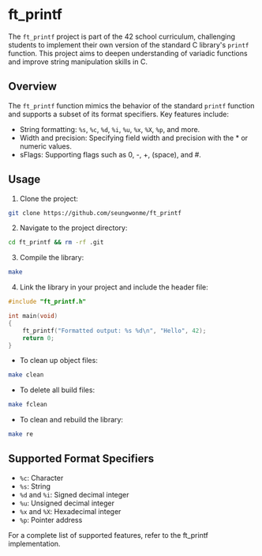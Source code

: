 # ft_printf

The `ft_printf` project is part of the 42 school curriculum, challenging students to implement their own version of the standard C library's `printf` function. This project aims to deepen understanding of variadic functions and improve string manipulation skills in C.

## Overview
The `ft_printf` function mimics the behavior of the standard `printf` function and supports a subset of its format specifiers. Key features include:

- String formatting: `%s`, `%c`, `%d`, `%i`, `%u`, `%x`, `%X`, `%p`, and more.
- Width and precision: Specifying field width and precision with the * or numeric values.
- sFlags: Supporting flags such as 0, -, +, (space), and #.

## Usage
1. Clone the project:
```bash
git clone https://github.com/seungwonme/ft_printf
```

2. Navigate to the project directory:
```bash
cd ft_printf && rm -rf .git
```

3. Compile the library:
```bash
make
```

4. Link the library in your project and include the header file:
```c
#include "ft_printf.h"

int main(void)
{
    ft_printf("Formatted output: %s %d\n", "Hello", 42);
    return 0;
}
```

- To clean up object files:
```bash
make clean
```

- To delete all build files:
```bash
make fclean
```

- To clean and rebuild the library:
```bash
make re
```

## Supported Format Specifiers
- `%c`: Character
- `%s`: String
- `%d` and `%i`: Signed decimal integer
- `%u`: Unsigned decimal integer
- `%x` and `%X`: Hexadecimal integer
- `%p`: Pointer address

For a complete list of supported features, refer to the ft_printf implementation.
